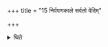 +++
title = "15 निर्वपणकाले सर्वतो वेदिम्"

+++

<details><summary>थिते</summary>

15. At the time of taking out the oblation material[^1] (rice grains) having enclosed[^2] the altar on all sides (with the help of mat etc.), having made a door towards the north (to that enclosure), with his sacred thread on the right shoulder he takes out the material of the oblation, either from the south or from the north.[^3] With his sacred thread on the left shoulder[^4] (he takes out the oblation-material) for Soma accompanied by ancestors etc. as per the sacred tradition.[^5]  



1. See I.17.10  

2. Cp. TB I.6.8.6.  

3. See I.7.7.  

4. Cf. TB I.6.8.2.  

5. Following are the offering materials:  
i. a sacrificial bread on six potsherds for Soma accompanied by ancestors;  
ii. roasted barley for the ancestors sitting on the sacred grass;  
iii. barley flour stirred in milk for the ancestors consumed by fire; see TB I.6.8.2ff.
</details>
